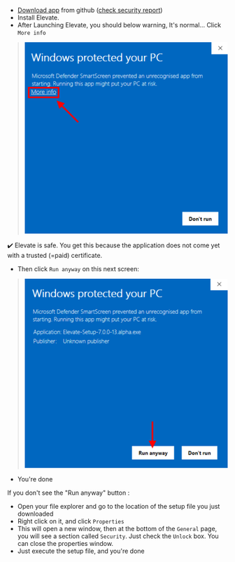 - <a href="https://github.com/thomaschampagne/elevate/releases/download/7.2.0/Elevate-Setup-7.2.0.exe" target="_blank">Download app</a> from github (<a href="https://www.virustotal.com/gui/file/07c6a50e38100d4820dfbf31b2c54cea54fd794f4c61bd30af28019de81437aa?nocache=1" target="_blank">check security report</a>)
- Install Elevate.
- After Launching Elevate, you should below warning, It's normal... Click `More info`

> ![](./imgs/Windows/more-info.png)

✔️ Elevate is safe. You get this because the application does not come yet with a trusted (=paid) certificate.

- Then click `Run anyway` on this next screen:

> ![](./imgs/Windows/run-anyway.png)

- You're done

If you don't see the "Run anyway" button :
- Open your file explorer and go to the location of the setup file you just downloaded
- Right click on it, and click `Properties`
- This will open a new window, then at the bottom of the `General` page, you will see a section called `Security`. Just check the `Unlock` box. You can close the properties window.
- Just execute the setup file, and you're done
